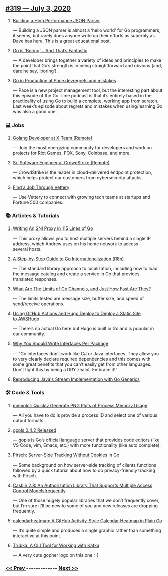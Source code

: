 ## [#319 — July 3, 2020](https://golangweekly.com/issues/319)

1. [Building a High Performance JSON Parser](https://golangweekly.com/link/91338/web)

     — Building a JSON parser is almost a ‘hello world’ for Go programmers, it seems, but rarely does anyone write up their efforts as superbly as Dave has here. This is a great educational post.
1. [Go is 'Boring'... And That’s Fantastic](https://golangweekly.com/link/91339/web)

     — A developer brings together a variety of ideas and principles to make the point that Go’s strength is in being straightforward and obvious (and, dare he say, ‘boring’).
1. [Go in Production at Pace.devregrets and mistakes](https://golangweekly.com/link/91341/web)

     — Pace is a new project management tool, but the interesting part about this episode of the Go Time podcast is that it’s entirely based in the practicality of using Go to build a complete, working app from scratch. Last week’s episode about regrets and mistakes when using/learning Go was also a good one.
### 💻 Jobs

1. [Golang Developer at X-Team (Remote)](https://golangweekly.com/link/91346/web)

     — Join the most energizing community for developers and work on projects for Riot Games, FOX, Sony, Coinbase, and more.
1. [Sr. Software Engineer at CrowdStrike (Remote)](https://golangweekly.com/link/91347/web)

     — CrowdStrike is the leader in cloud-delivered endpoint protection, which helps protect our customers from cybersecurity attacks.
1. [Find a Job Through Vettery](https://golangweekly.com/link/91348/web)

     — Use Vettery to connect with growing tech teams at startups and Fortune 500 companies.
### 📚 Articles & Tutorials

1. [Writing An SNI Proxy in 115 Lines of Go](https://golangweekly.com/link/91349/web)

     — This proxy allows you to host multiple servers behind a single IP address, which Andrew uses on his home network to access several hosts.
1. [A Step-by-Step Guide to Go Internationalization (i18n)](https://golangweekly.com/link/91350/web)

     — The standard library approach to localization, including how to load the message catalog and create a service in Go that provides translated responses.
1. [What Are The Limits of Go Channels, and Just How Fast Are They?](https://golangweekly.com/link/91351/web)

     — The limits tested are message size, buffer size, and speed of send/receive operations.
1. [Using GitHub Actions and Hugo Deploy to Deploy a Static Site to AWSHugo](https://golangweekly.com/link/91353/web)

     — There’s no actual Go here but Hugo is built in Go and is popular in our community.
1. [Why You Should Write Interfaces Per Package](https://golangweekly.com/link/91355/web)

     — “Go interfaces don’t work like C# or Java interfaces. They allow you to very clearly declare required dependencies and this comes with some great benefits that you can’t easily get from other languages. Don’t fight this by being a DRY zealot. Embrace it!”
1. [Reproducing Java's Stream Implementation with Go Generics](https://golangweekly.com/link/91356/web)

### 🛠 Code & Tools

1. [memplot: Quickly Generate PNG Plots of Process Memory Usage](https://golangweekly.com/link/91357/web)

     — All you have to do is provide a process ID and select one of various output formats.
1. [gopls 0.4.2 Released](https://golangweekly.com/link/91358/web)

     — gopls is Go’s official language server that provides code editors (like VS Code, vim, Emacs, etc.) with more functionality (like auto complete).
1. [Pirsch: Server-Side Tracking Without Cookies in Go](https://golangweekly.com/link/91359/web)

     — Some background on how server-side tracking of clients functions followed by a quick tutorial about how to do privacy-friendly tracking with Pirsch.
1. [Casbin 2.8: An Authorization Library That Supports Multiple Access Control Modelsfrequently](https://golangweekly.com/link/91361/web)

     — One of those hugely popular libraries that we don’t frequently cover, but I’m sure it’ll be new to some of you and new releases are dropping frequently.
1. [calendarheatmap: A GitHub Activity-Style Calendar Heatmap in Plain Go](https://golangweekly.com/link/91362/web)

     — It’s quite simple and produces a single graphic rather than something interactive at this point.
1. [Trubka: A CLI Tool for Working with Kafka](https://golangweekly.com/link/91363/web)

     — A very cute gopher logo on this one :-)

### [ << Prev ](golangweekly-318.md) ------------- [ Next >> ](golangweekly-320.md)